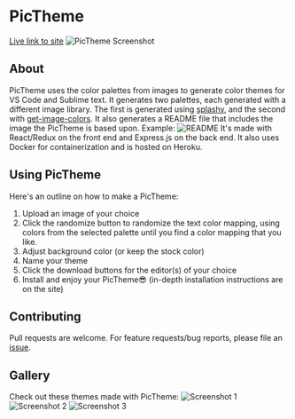 # PicTheme
[Live link to site](https://pictheme.herokuapp.com)
![PicTheme Screenshot](https://i.imgur.com/scpk4ze.png)
## About
PicTheme uses the color palettes from images to generate color themes for VS Code and Sublime text. 
It generates two palettes, each generated with a different image library. The first is generated using [splashy](https://github.com/microlinkhq/splashy), and the second with [get-image-colors](https://github.com/colorjs/get-image-colors). It also generates a README file that includes the image the PicTheme is based upon.
Example: ![README]()
It's made with React/Redux on the front end and Express.js on the back end. It also uses Docker for containerization and is hosted on Heroku.
## Using PicTheme
Here's an outline on how to make a PicTheme:
1. Upload an image of your choice
2. Click the randomize button to randomize the text color mapping, using colors from the selected palette until you find a color mapping that you like.
3. Adjust background color (or keep the stock color)
4. Name your theme
4. Click the download buttons for the editor(s) of your choice 
5. Install and enjoy your PicTheme😎 (in-depth installation instructions are on the site)
## Contributing
Pull requests are welcome. For feature requests/bug reports, please file an [issue](https://github.com/JoshuaScript/pictheme/issues).
## Gallery
Check out these themes made with PicTheme:
![Screenshot 1](https://i.imgur.com/LLeS4le.png)
![Screenshot 2](https://i.imgur.com/oUTegc3.png)
![Screenshot 3](https://i.imgur.com/rplNImQ.png)

